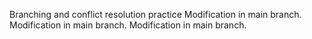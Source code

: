 Branching and conflict resolution practice
Modification in main branch.
Modification in main branch.
Modification in main branch.
